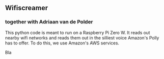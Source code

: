 ## Wifiscreamer
### together with Adriaan van de Polder

This python code is meant to run on a Raspberry Pi Zero W.
It reads out nearby wifi networks and reads them out in the silliest voice Amazon's Polly has to offer.
To do this, we use Amazon's AWS services.

Bla